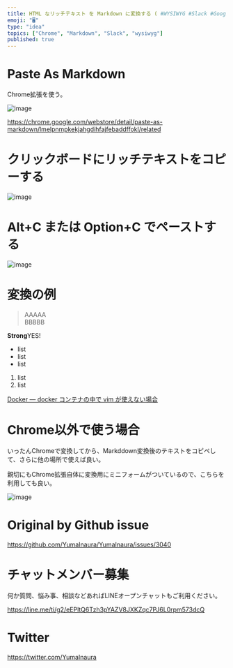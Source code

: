 ```yaml
---
title: HTML なリッチテキスト を Markdown に変換する ( #WYSIWYG #Slack #GoogleChrome #Markdo
emoji: "🖥"
type: "idea"
topics: ["Chrome", "Markdown", "Slack", "wysiwyg"]
published: true
---
```


# Paste As Markdown

Chrome拡張を使う。

![image](https://user-images.githubusercontent.com/13635059/77015531-66ee1780-69b8-11ea-886b-c4c088eb90d4.png)

https://chrome.google.com/webstore/detail/paste-as-markdown/lmelpnmpkekjahgdihfajfebaddffokl/related

# クリックボードにリッチテキストをコピーする

![image](https://user-images.githubusercontent.com/13635059/77015669-cf3cf900-69b8-11ea-8bb6-6eb222942ad3.png)


# Alt+C または Option+C でペーストする

![image](https://user-images.githubusercontent.com/13635059/77015713-e8de4080-69b8-11ea-8b65-f66027cb8724.png)

# 変換の例

> AAAAA  
> BBBBB

**Strong**YES!

-   list
-   list
-   list

1.  list
2.  list

[Docker — docker コンテナの中で vim が使えない場合](https://qiita.com/YumaInaura/items/3432cc3f8a8553e05a6e)

# Chrome以外で使う場合

いったんChromeで変換してから、Markddown変換後のテキストをコピペして、さらに他の場所で使えば良い。

親切にもChrome拡張自体に変換用にミニフォームがついているので、こちらを利用しても良い。

![image](https://user-images.githubusercontent.com/13635059/77015763-1b883900-69b9-11ea-9eed-db1ada22ceca.png)




# Original by Github issue

https://github.com/YumaInaura/YumaInaura/issues/3040








<!-- Update From Qiita API -->

# チャットメンバー募集


何か質問、悩み事、相談などあればLINEオープンチャットもご利用ください。

https://line.me/ti/g2/eEPltQ6Tzh3pYAZV8JXKZqc7PJ6L0rpm573dcQ





# Twitter


https://twitter.com/YumaInaura


<!-- Update From Qiita API -->


